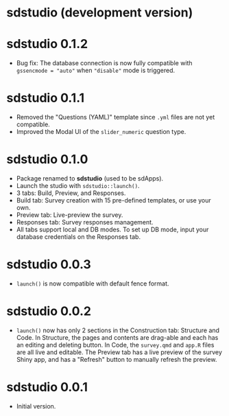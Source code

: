 # sdstudio (development version)

# sdstudio 0.1.2

- Bug fix: The database connection is now fully compatible with `gssencmode = "auto"` when `"disable"` mode is triggered. 

# sdstudio 0.1.1

- Removed the "Questions (YAML)" template since `.yml` files are not yet compatible.
- Improved the Modal UI of the `slider_numeric` question type.

# sdstudio 0.1.0

- Package renamed to **sdstudio** (used to be sdApps).
- Launch the studio with `sdstudio::launch()`.
- 3 tabs: Build, Preview, and Responses.
- Build tab: Survey creation with 15 pre-defined templates, or use your own.
- Preview tab: Live-preview the survey.
- Responses tab: Survey responses management.
- All tabs support local and DB modes. To set up DB mode, input your database credentials on the Responses tab.

# sdstudio 0.0.3

- `launch()` is now compatible with default fence format.

# sdstudio 0.0.2

- `launch()` now has only 2 sections in the Construction tab: Structure and Code. In Structure, the pages and contents are drag-able and each has an editing and deleting button. In Code, the `survey.qmd` and `app.R` files are all live and editable. The Preview tab has a live preview of the survey Shiny app, and has a "Refresh" button to manually refresh the preview. 

# sdstudio 0.0.1

- Initial version.
